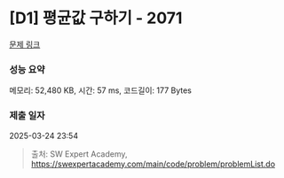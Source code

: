 # [D1] 평균값 구하기 - 2071 

[문제 링크](https://swexpertacademy.com/main/code/problem/problemDetail.do?contestProbId=AV5QRnJqA5cDFAUq) 

### 성능 요약

메모리: 52,480 KB, 시간: 57 ms, 코드길이: 177 Bytes

### 제출 일자

2025-03-24 23:54



> 출처: SW Expert Academy, https://swexpertacademy.com/main/code/problem/problemList.do